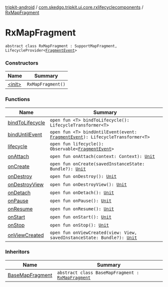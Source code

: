 [tripkit-android](../../index.md) / [com.skedgo.tripkit.ui.core.rxlifecyclecomponents](../index.md) / [RxMapFragment](./index.md)

# RxMapFragment

`abstract class RxMapFragment : SupportMapFragment, LifecycleProvider<`[`FragmentEvent`](../-fragment-event/index.md)`>`

### Constructors

| Name | Summary |
|---|---|
| [&lt;init&gt;](-init-.md) | `RxMapFragment()` |

### Functions

| Name | Summary |
|---|---|
| [bindToLifecycle](bind-to-lifecycle.md) | `open fun <T> bindToLifecycle(): LifecycleTransformer<T>` |
| [bindUntilEvent](bind-until-event.md) | `open fun <T> bindUntilEvent(event: `[`FragmentEvent`](../-fragment-event/index.md)`): LifecycleTransformer<T>` |
| [lifecycle](lifecycle.md) | `open fun lifecycle(): Observable<`[`FragmentEvent`](../-fragment-event/index.md)`>` |
| [onAttach](on-attach.md) | `open fun onAttach(context: Context): `[`Unit`](https://kotlinlang.org/api/latest/jvm/stdlib/kotlin/-unit/index.html) |
| [onCreate](on-create.md) | `open fun onCreate(savedInstanceState: Bundle?): `[`Unit`](https://kotlinlang.org/api/latest/jvm/stdlib/kotlin/-unit/index.html) |
| [onDestroy](on-destroy.md) | `open fun onDestroy(): `[`Unit`](https://kotlinlang.org/api/latest/jvm/stdlib/kotlin/-unit/index.html) |
| [onDestroyView](on-destroy-view.md) | `open fun onDestroyView(): `[`Unit`](https://kotlinlang.org/api/latest/jvm/stdlib/kotlin/-unit/index.html) |
| [onDetach](on-detach.md) | `open fun onDetach(): `[`Unit`](https://kotlinlang.org/api/latest/jvm/stdlib/kotlin/-unit/index.html) |
| [onPause](on-pause.md) | `open fun onPause(): `[`Unit`](https://kotlinlang.org/api/latest/jvm/stdlib/kotlin/-unit/index.html) |
| [onResume](on-resume.md) | `open fun onResume(): `[`Unit`](https://kotlinlang.org/api/latest/jvm/stdlib/kotlin/-unit/index.html) |
| [onStart](on-start.md) | `open fun onStart(): `[`Unit`](https://kotlinlang.org/api/latest/jvm/stdlib/kotlin/-unit/index.html) |
| [onStop](on-stop.md) | `open fun onStop(): `[`Unit`](https://kotlinlang.org/api/latest/jvm/stdlib/kotlin/-unit/index.html) |
| [onViewCreated](on-view-created.md) | `open fun onViewCreated(view: View, savedInstanceState: Bundle?): `[`Unit`](https://kotlinlang.org/api/latest/jvm/stdlib/kotlin/-unit/index.html) |

### Inheritors

| Name | Summary |
|---|---|
| [BaseMapFragment](../../com.skedgo.tripkit.ui.map/-base-map-fragment/index.md) | `abstract class BaseMapFragment : `[`RxMapFragment`](./index.md) |
